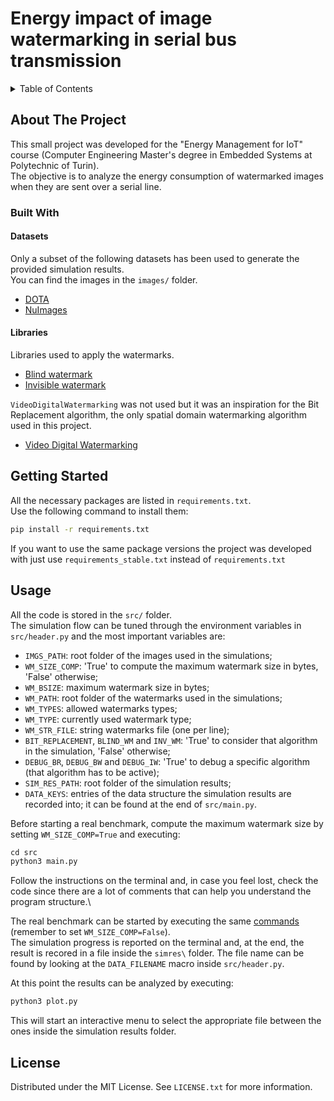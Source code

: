 <a name="readme-top"></a>

# Energy impact of image watermarking in serial bus transmission

<!-- TABLE OF CONTENTS -->
<details>
  <summary>Table of Contents</summary>
  <ol>
    <li>
      <a href="#about-the-project">About The Project</a>
      <ul>
        <li><a href="#built-with">Built With</a></li>
        <ul>
        <li><a href="#datasets">Datasets</a></li>
        <li><a href="#libraries">Libraries</a></li>
        </ul>
      </ul>
    </li>
    <li>
      <a href="#getting-started">Getting Started</a>
      <ul>
        <li><a href="#prerequisites">Prerequisites</a></li>
        <li><a href="#installation">Installation</a></li>
      </ul>
    </li>
    <li><a href="#usage">Usage</a></li>
    <li><a href="#roadmap">Roadmap</a></li>
    <li><a href="#contributing">Contributing</a></li>
    <li><a href="#license">License</a></li>
    <li><a href="#contact">Contact</a></li>
    <li><a href="#acknowledgments">Acknowledgments</a></li>
  </ol>
</details>

<!-- ABOUT THE PROJECT -->
## About The Project

This small project was developed for the "Energy Management for IoT" course (Computer Engineering Master's degree in Embedded Systems at Polytechnic of Turin).\
The objective is to analyze the energy consumption of watermarked images when they are sent over a serial line.

### Built With

#### Datasets
Only a subset of the following datasets has been used to generate the provided simulation results.\
You can find the images in the `images/` folder.

* [DOTA](https://captain-whu.github.io/DOTA/)
* [NuImages](https://www.nuscenes.org/nuimages)

#### Libraries
Libraries used to apply the watermarks.

* [Blind watermark](https://pypi.org/project/blind-watermark/)
* [Invisible watermark](https://pypi.org/project/invisible-watermark/)

`VideoDigitalWatermarking` was not used but it was an inspiration for the Bit Replacement algorithm, the only spatial domain watermarking algorithm used in this project.

* [Video Digital Watermarking](https://github.com/piraaa/VideoDigitalWatermarking)

<!-- GETTING STARTED -->
## Getting Started

All the necessary packages are listed in `requirements.txt`.\
Use the following command to install them:
```sh
pip install -r requirements.txt
```
If you want to use the same package versions the project was developed with just use `requirements_stable.txt` instead of `requirements.txt`

<!-- USAGE EXAMPLES -->
## Usage
All the code is stored in the `src/` folder.\
The simulation flow can be tuned through the environment variables in `src/header.py` and the most important variables are:

* `IMGS_PATH`: root folder of the images used in the simulations; 
* `WM_SIZE_COMP`: 'True' to compute the maximum watermark size in bytes, 'False' otherwise;
* `WM_BSIZE`: maximum watermark size in bytes;
* `WM_PATH`: root folder of the watermarks used in the simulations;
* `WM_TYPES`: allowed watermarks types;
* `WM_TYPE`: currently used watermark type;
* `WM_STR_FILE`: string watermarks file (one per line); 
* `BIT_REPLACEMENT`, `BLIND_WM` and `INV_WM`: 'True' to consider that algorithm in the simulation, 'False' otherwise;
* `DEBUG_BR`, `DEBUG_BW` and `DEBUG_IW`: 'True' to debug a specific algorithm (that algorithm has to be active);
* `SIM_RES_PATH`: root folder of the simulation results;
* `DATA_KEYS`: entries of the data structure the simulation results are recorded into; it can be found at the end of `src/main.py`.

Before starting a real benchmark, compute the maximum watermark size by setting `WM_SIZE_COMP=True` and executing:
<a name="simstart"></a>
```py
cd src
python3 main.py
```
Follow the instructions on the terminal and, in case you feel lost, check the code since there are a lot of comments that can help you understand the program structure.\

The real benchmark can be started by executing the same [commands](#simstart) (remember to set `WM_SIZE_COMP=False`).\
The simulation progress is reported on the terminal and, at the end, the result is recored in a file inside the `simres\` folder. The file name can be found by looking at the `DATA_FILENAME` macro inside `src/header.py`.

At this point the results can be analyzed by executing:
```py
python3 plot.py
```
This will start an interactive menu to select the appropriate file between the ones inside the simulation results folder.

<!-- LICENSE -->
## License

Distributed under the MIT License. See `LICENSE.txt` for more information.
